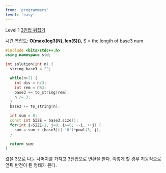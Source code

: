 ```yaml
---
from: 'programmers'
level: 'easy'
---
```


Level 1 [3진법 뒤집기](https://programmers.co.kr/learn/courses/30/lessons/68935)

시간 복잡도: **O(max(log3(N), len(S)))**, S = the length of base3 num

```cpp
#include <bits/stdc++.h>
using namespace std;

int solution(int n) {
  string base3 = "";

  while(n>2) {
    int div = n/3;
    int rem = n%3;
    base3 += to_string(rem);
    n /= 3;
  }
  base3 += to_string(n);

  int sum = 0;
  const int SIZE = base3.size();
  for(int i=SIZE-1, j=0; i>=0; --i, ++j) {
    sum = sum + (base3[i]-'0')*powl(3, j);
  }

  return sum;
}
```

값을 3으로 나눈 나머지를 가지고 3진법으로 변환을 한다. 이렇게 할 경우 지동적으로 앞뒤 반전이 된 형태가 된다.
